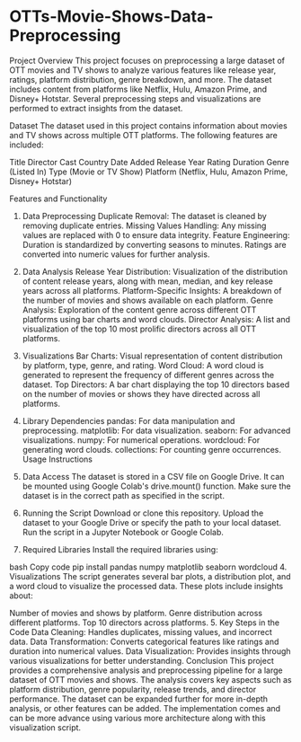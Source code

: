 # OTTs-Movie-Shows-Data-Preprocessing


Project Overview
This project focuses on preprocessing a large dataset of OTT movies and TV shows to analyze various features like release year, ratings, platform distribution, genre breakdown, and more. The dataset includes content from platforms like Netflix, Hulu, Amazon Prime, and Disney+ Hotstar. Several preprocessing steps and visualizations are performed to extract insights from the dataset.

Dataset
The dataset used in this project contains information about movies and TV shows across multiple OTT platforms. The following features are included:

Title
Director
Cast
Country
Date Added
Release Year
Rating
Duration
Genre (Listed In)
Type (Movie or TV Show)
Platform (Netflix, Hulu, Amazon Prime, Disney+ Hotstar)


Features and Functionality
1. Data Preprocessing
Duplicate Removal: The dataset is cleaned by removing duplicate entries.
Missing Values Handling: Any missing values are replaced with 0 to ensure data integrity.
Feature Engineering:
Duration is standardized by converting seasons to minutes.
Ratings are converted into numeric values for further analysis.
2. Data Analysis
Release Year Distribution: Visualization of the distribution of content release years, along with mean, median, and key release years across all platforms.
Platform-Specific Insights: A breakdown of the number of movies and shows available on each platform.
Genre Analysis: Exploration of the content genre across different OTT platforms using bar charts and word clouds.
Director Analysis: A list and visualization of the top 10 most prolific directors across all OTT platforms.
3. Visualizations
Bar Charts: Visual representation of content distribution by platform, type, genre, and rating.
Word Cloud: A word cloud is generated to represent the frequency of different genres across the dataset.
Top Directors: A bar chart displaying the top 10 directors based on the number of movies or shows they have directed across all platforms.
4. Library Dependencies
pandas: For data manipulation and preprocessing.
matplotlib: For data visualization.
seaborn: For advanced visualizations.
numpy: For numerical operations.
wordcloud: For generating word clouds.
collections: For counting genre occurrences.
Usage Instructions
1. Data Access
The dataset is stored in a CSV file on Google Drive. It can be mounted using Google Colab's drive.mount() function. Make sure the dataset is in the correct path as specified in the script.

2. Running the Script
Download or clone this repository.
Upload the dataset to your Google Drive or specify the path to your local dataset.
Run the script in a Jupyter Notebook or Google Colab.
3. Required Libraries
Install the required libraries using:

bash
Copy code
pip install pandas numpy matplotlib seaborn wordcloud
4. Visualizations
The script generates several bar plots, a distribution plot, and a word cloud to visualize the processed data. These plots include insights about:

Number of movies and shows by platform.
Genre distribution across different platforms.
Top 10 directors across platforms.
5. Key Steps in the Code
Data Cleaning: Handles duplicates, missing values, and incorrect data.
Data Transformation: Converts categorical features like ratings and duration into numerical values.
Data Visualization: Provides insights through various visualizations for better understanding.
Conclusion
This project provides a comprehensive analysis and preprocessing pipeline for a large dataset of OTT movies and shows. The analysis covers key aspects such as platform distribution, genre popularity, release trends, and director performance. The dataset can be expanded further for more in-depth analysis, or other features can be added. 
The implementation comes and can be more advance using various more architecture along with this visualization script. 



